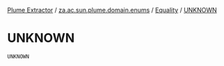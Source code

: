 [Plume Extractor](../../index.md) / [za.ac.sun.plume.domain.enums](../index.md) / [Equality](index.md) / [UNKNOWN](-u-n-k-n-o-w-n.md)

# UNKNOWN

`UNKNOWN`